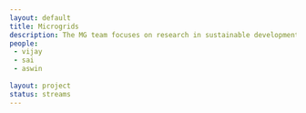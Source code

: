 ```yaml
---
layout: default
title: Microgrids
description: The MG team focuses on research in sustainable development, renewable & clean energy and energy effiecient management solutions.
people:
 - vijay
 - sai
 - aswin
 
layout: project
status: streams
---
```

<br/>